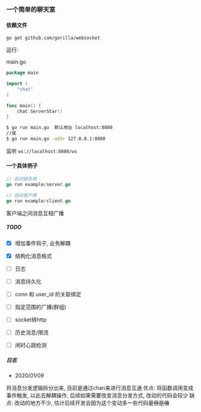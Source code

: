 ### 一个简单的聊天室


#### 依赖文件

```
go get github.com/gorilla/websocket
```

运行: 

main.go
```go
package main

import (
	"chat"
)

func main() {
	chat.ServerStar()
}
```

```bash
$ go run main.go  默认地址 localhost:8080
//或
$ go run main.go -addr 127.0.0.1:8080
```
监听 `ws://localhost:8080/ws`

#### 一个具体例子

```go
// 启动服务端
go run example/server.go

// 启动客户端
go run example/client.go
```
客户端之间消息互相广播


##### TODO

- [x] 增加事件钩子, 业务解耦
- [x] 结构化消息格式 
- [ ] 日志
- [ ] 消息持久化
- [ ] conn 和 user_id 的关联绑定
- [ ] 指定范围的广播(群组)
- [ ] socket转http
- [ ] 历史消息/限流
- [ ] 闲时心跳检测


##### 日志

* 2020/01/09

将消息分发逻辑拆分出来, 目前是通过chan来进行消息互通
优点:
将函数调用变成事件触发, 以此去解耦操作, 后续如果需要改变消息分发方式, 改动的代码会较少
缺点:
改动的地方不少, 估计后续开发会因为这个变动多一些代码量~~但是值~~


